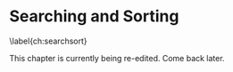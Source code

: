 # Searching and Sorting
\label{ch:searchsort}

This chapter is currently being re-edited.  Come back later.
